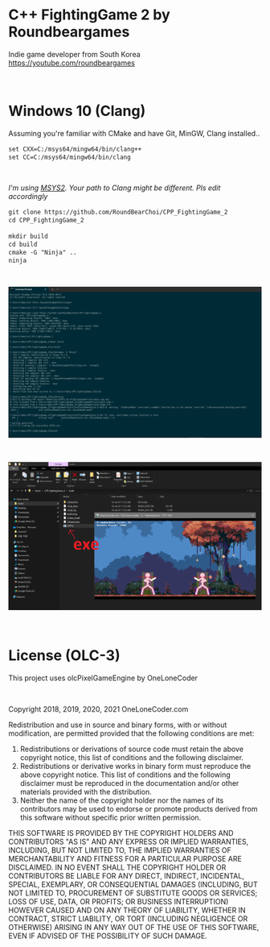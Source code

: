 # C++ FightingGame 2 by Roundbeargames

Indie game developer from South Korea
<br>
https://youtube.com/roundbeargames

<br>

# Windows 10 (Clang)

Assuming you're familiar with CMake and have Git, MinGW, Clang installed..
```
set CXX=C:/msys64/mingw64/bin/clang++
set CC=C:/msys64/mingw64/bin/clang
```
<br>

*I'm using [MSYS2](https://www.msys2.org/). Your path to Clang might be different. Pls edit accordingly*
```
git clone https://github.com/RoundBearChoi/CPP_FightingGame_2
cd CPP_FightingGame_2

mkdir build
cd build
cmake -G "Ninja" ..
ninja
```
<br>

![successful build](Screenshots/successful_build_clang.png)

<br>

![built](Screenshots/run_exe_file.png)

<br>

# License (OLC-3)

This project uses olcPixelGameEngine by OneLoneCoder

<br>

Copyright 2018, 2019, 2020, 2021 OneLoneCoder.com

Redistribution and use in source and binary forms, with or without modification, are permitted provided that the following conditions are met:

1. Redistributions or derivations of source code must retain the above copyright notice, this list of conditions and the following disclaimer.
2. Redistributions or derivative works in binary form must reproduce the above copyright notice. This list of conditions and the following disclaimer must be reproduced in the documentation and/or other materials provided with the distribution.
3. Neither the name of the copyright holder nor the names of its contributors may be used to endorse or promote products derived from this software without specific prior written permission.

THIS SOFTWARE IS PROVIDED BY THE COPYRIGHT HOLDERS AND CONTRIBUTORS "AS IS" AND ANY EXPRESS OR IMPLIED WARRANTIES, INCLUDING, BUT NOT LIMITED TO, THE IMPLIED WARRANTIES OF MERCHANTABILITY AND FITNESS FOR A PARTICULAR PURPOSE ARE DISCLAIMED. IN NO EVENT SHALL THE COPYRIGHT HOLDER OR CONTRIBUTORS BE LIABLE FOR ANY DIRECT, INDIRECT, INCIDENTAL, SPECIAL, EXEMPLARY, OR CONSEQUENTIAL DAMAGES (INCLUDING, BUT NOT LIMITED TO, PROCUREMENT OF SUBSTITUTE GOODS OR SERVICES; LOSS OF USE, DATA, OR PROFITS; OR BUSINESS INTERRUPTION) HOWEVER CAUSED AND ON ANY THEORY OF LIABILITY, WHETHER IN CONTRACT, STRICT LIABILITY, OR TORT (INCLUDING NEGLIGENCE OR OTHERWISE) ARISING IN ANY WAY OUT OF THE USE OF THIS SOFTWARE, EVEN IF ADVISED OF THE POSSIBILITY OF SUCH DAMAGE.
